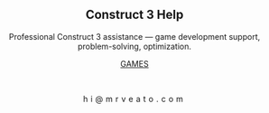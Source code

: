 <meta name="description" content="Professional Construct 3 assistance — game development support, problem-solving, optimization"/>
<meta name="author" content="⋈ Mr. Veato, hi@mrveato.com">
<meta name="reply-to" content="hi@mrveato.com">
<link rel="stylesheet" type="text/css" href="style.css">
<script src="https://kit.fontawesome.com/2863ef2463.js" crossorigin="anonymous"></script>
<link rel="shortcut icon" type="image/x-icon" href="favicon.ico">

<h2 style="text-align:center">Construct 3 Help</h2>

<p style="text-align:center">Professional Construct 3 assistance — game development support, problem-solving, optimization.</p>
<p style="text-align:center"><a href="https://mrveato.com/games">GAMES</a></p>
<br>

<p style="text-align:center; letter-spacing:5px">
<a href="mailto:hi@mrveato.com"><i class="fa-solid fa-envelope fa-beat" style="color: #000000;"></i></a>
hi@mrveato.com
</p>
